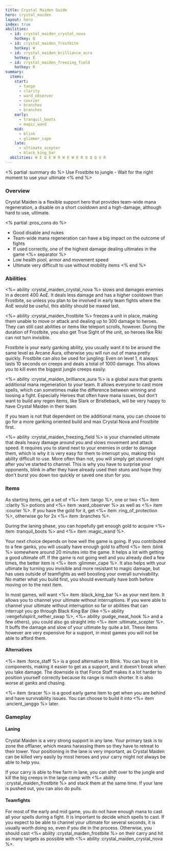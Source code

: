 ```yaml
---
title: Crystal Maiden Guide
hero: crystal_maiden
layout: hero
index: true
abilities:
  - id: crystal_maiden_crystal_nova
    hotkey: Q
  - id: crystal_maiden_frostbite
    hotkey: W
  - id: crystal_maiden_brilliance_aura
    hotkey: E
  - id: crystal_maiden_freezing_field
    hotkey: R
summary:
  items:
    start:
      - tango
      - clarity
      - ward_observer
      - courier
      - branches
      - branches
    early:
      - tranquil_boots
      - magic_wand
    mid:
      - blink
      - glimmer_cape
    late:
      - ultimate_scepter
      - black_king_bar
  abilities: W E Q E W R W E W E R Q Q Q U R
---
```


<% partial :summary do %>
Use Frostbite to jungle - Wait for the right moment to use your ultimate
<% end %>

### Overview

Crystal Maiden is a flexible support hero that provides team-wide mana
regeneration, a disable on a short cooldown and a high-damage, although
hard to use, ultimate.


<% partial :pros_cons do %>
* Good disable and nukes
* Team-wide mana regeneration can have a big impact on the outcome of fights
* If used correctly, one of the highest damage dealing ultimates in the game
<%= separator %>
* Low health pool, armor and movement speed
* Ultimate very difficult to use without mobility items
<% end %>

### Abilities

<%= ability :crystal_maiden_crystal_nova %> slows and damages enemies in a decent
400 AoE. It deals less damage and has a higher cooldown than Frostbite, so unless you
plan to be involved in early team fights where the AoE would be useful, this ability should be maxed last.

<%= ability :crystal_maiden_frostbite %> freezes a unit in place, making them unable to move
or attack and dealing up to 300 damage to heroes. They can still cast abilities or items
like teleport scrolls, however. During the duration of Frostbite, you also get True Sight
of the unit, so heroes like Riki can not turn invisible.

Frostbite is your early ganking ability, you usually want it to be around the same level as
Arcane Aura, otherwise you will run out of mana pretty quickly. Frostbite can also be used
for jungling: Even on level 1, it always lasts 10 seconds on creeps and deals a total of
1000 damage. This allows you to kill even the biggest jungle creeps easily.

<%= ability :crystal_maiden_brilliance_aura %> is a global aura that grants additional
mana regeneration to your team. It allows everyone to cast more spells, which can sometimes
make the difference between winning and loosing a fight. Especially Heroes that often
have mana issues, but don't want to build any regen items, like Slark or Bristleback, will
be very happy to have Crystal Maiden in their team.

If you team is not that dependent on the additional mana, you can choose to go for a
more ganking oriented build and max Crystal Nova and Frostbite first.

<%= ability :crystal_maiden_freezing_field %> is your channeled ultimate that deals
heavy damage around you and slows movement and attack speed. It requires you
to stand next to your enemies in order to damage them, which is why it is very easy
for them to interrupt you, making this ability difficult to use. More often than not,
you will simply get stunned right after you've started to channel. This is why you
have to surprise your opponents, blink in after they have already used their stuns
and hope they don't burst you down too quickly or saved one stun for you.


### Items

As starting items, get a set of <%= item :tango %>, one or two <%= item :clarity %> potions
and <%= item :ward_observer %> as well as <%= item :courier %>. If you have the gold for it,
get <%= item :ring_of_protection %>, otherwise go for 2x <%= item :branches %>.

During the laning phase, you can hopefully get enough gold to acquire <%= item :tranquil_boots %>
and <%= item :magic_wand %>.

Your next choice depends on how well the game is going. If you contributed to a few
ganks, you will usually have enough gold to afford <%= item :blink %> somewhere
around 20 minutes into the game. It helps a lot with getting a good ultimate off.
If the game is not going well and you already died a few times, the better item is
<%= item :glimmer_cape %>. It also helps with your ultimate by turning you invisible
and more resistant to magic damage, but has uses outside of teamfights as well
boosting your overall survivability. No matter what you build first,
you should eventually have both before moving on to the next item.

In most games, will want <%= item :black_king_bar %> as your next item. It allows you
to channel your ultimate without interruptions. If you were able to channel your
ultimate without interruption so far or abilities that can interrupt you go through
Black King Bar (like <%= ability :vengefulspirit_nether_swap %>, <%= ability :pudge_meat_hook %> and a few others),
you could also go straight into <%= item :ultimate_scepter %>. It buffs the damage
and slow of your ultimate by quite a bit. These items however are very expensive for a support,
in most games you will not be able to afford them.

#### Alternatives

<%= item :force_staff %> is a good alternative to Blink. You can buy it in components,
making it easier to get as a support, and it doesn't break when you take damage.
The downside is that Force Staff makes it a lot harder to position yourself correctly
because its range is much shorter. It is also worse at ganks and chasing.

<%= item :bracer %> is a good early game item to get when you are behind and have survivability issues.
You can choose to build it into <%= item :ancient_janggo %> later.

### Gameplay

#### Laning

Crystal Maiden is a very strong support in any lane. Your primary task is to zone
the offlaner, which means harassing them so they have to retreat to their tower.
Your positioning in the lane is very important, as Crystal Maiden can be killed very
easily by most heroes and your carry might not always be able to help you.

If your carry is able to free farm in lane, you can shift over to the jungle and kill
the big creeps in the large camp with <%= ability :crystal_maiden_frostbite %> and
stack them at the same time. If your lane is pushed out, you can also do pulls.

#### Teamfights

For most of the early and mid game, you do not have enough mana to cast all your
spells during a fight. It is important to decide which spells to cast. If you expect
to be able to channel your ultimate for several seconds, it is usually worth doing so,
even if you die in the process. Otherwise, you should cast <%= ability :crystal_maiden_frostbite %>
on their carry and hit as many targets as possible with <%= ability :crystal_maiden_crystal_nova %>.
